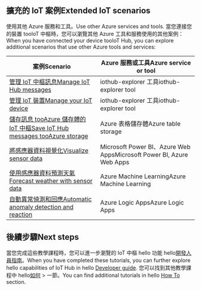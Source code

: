 ## <a name="extended-iot-scenarios"></a><span data-ttu-id="16f32-101">擴充的 IoT 案例</span><span class="sxs-lookup"><span data-stu-id="16f32-101">Extended IoT scenarios</span></span>

<span data-ttu-id="16f32-102">使用其他 Azure 服務和工具。</span><span class="sxs-lookup"><span data-stu-id="16f32-102">Use other Azure services and tools.</span></span> <span data-ttu-id="16f32-103">當您連接您的裝置 tooIoT 中樞時，您可以瀏覽其他 Azure 工具和服務使用的其他案例：</span><span class="sxs-lookup"><span data-stu-id="16f32-103">When you have connected your device tooIoT Hub, you can explore additional scenarios that use other Azure tools and services:</span></span>

| <span data-ttu-id="16f32-104">案例</span><span class="sxs-lookup"><span data-stu-id="16f32-104">Scenario</span></span>                                                   | <span data-ttu-id="16f32-105">Azure 服務或工具</span><span class="sxs-lookup"><span data-stu-id="16f32-105">Azure service or tool</span></span>              |
|----------------------------------------------------------- |------------------------------------|
| <span data-ttu-id="16f32-106">[管理 IoT 中樞訊息][Mg_IoT_Hub_Msg]</span><span class="sxs-lookup"><span data-stu-id="16f32-106">[Manage IoT Hub messages][Mg_IoT_Hub_Msg]</span></span>                  | <span data-ttu-id="16f32-107">iothub-explorer 工具</span><span class="sxs-lookup"><span data-stu-id="16f32-107">iothub-explorer tool</span></span>               |
| <span data-ttu-id="16f32-108">[管理 IoT 裝置][Mg_IoT_Dv]</span><span class="sxs-lookup"><span data-stu-id="16f32-108">[Manage your IoT device][Mg_IoT_Dv]</span></span>                        | <span data-ttu-id="16f32-109">iothub-explorer 工具</span><span class="sxs-lookup"><span data-stu-id="16f32-109">iothub-explorer tool</span></span>               |
| <span data-ttu-id="16f32-110">[儲存訊息 tooAzure 儲存體的 IoT 中樞][Sv_IoT_Msg_Stor]</span><span class="sxs-lookup"><span data-stu-id="16f32-110">[Save IoT Hub messages tooAzure storage][Sv_IoT_Msg_Stor]</span></span>  | <span data-ttu-id="16f32-111">Azure 表格儲存體</span><span class="sxs-lookup"><span data-stu-id="16f32-111">Azure table storage</span></span>                |
| <span data-ttu-id="16f32-112">[將感應器資料視覺化][Vis_Data]</span><span class="sxs-lookup"><span data-stu-id="16f32-112">[Visualize sensor data][Vis_Data]</span></span>                          | <span data-ttu-id="16f32-113">Microsoft Power BI、Azure Web Apps</span><span class="sxs-lookup"><span data-stu-id="16f32-113">Microsoft Power BI, Azure Web Apps</span></span> |
| <span data-ttu-id="16f32-114">[使用感應器資料預測天氣][Weather_Forecast]</span><span class="sxs-lookup"><span data-stu-id="16f32-114">[Forecast weather with sensor data][Weather_Forecast]</span></span>      | <span data-ttu-id="16f32-115">Azure Machine Learning</span><span class="sxs-lookup"><span data-stu-id="16f32-115">Azure Machine Learning</span></span>             |
| <span data-ttu-id="16f32-116">[自動異常偵測和回應][Anomaly_Detect]</span><span class="sxs-lookup"><span data-stu-id="16f32-116">[Automatic anomaly detection and reaction][Anomaly_Detect]</span></span> | <span data-ttu-id="16f32-117">Azure Logic Apps</span><span class="sxs-lookup"><span data-stu-id="16f32-117">Azure Logic Apps</span></span>                   |

## <a name="next-steps"></a><span data-ttu-id="16f32-118">後續步驟</span><span class="sxs-lookup"><span data-stu-id="16f32-118">Next steps</span></span>

<span data-ttu-id="16f32-119">當您完成這些教學課程時，您可以進一步瀏覽的 IoT 中樞 hello 功能 hello[開發人員指南][lnk-dev-guide]。</span><span class="sxs-lookup"><span data-stu-id="16f32-119">When you have completed these tutorials, you can further explore hello capabilities of IoT Hub in hello [Developer guide][lnk-dev-guide].</span></span> <span data-ttu-id="16f32-120">您可以找到其他教學課程中 hello[如何][ lnk-how-to] > 一節。</span><span class="sxs-lookup"><span data-stu-id="16f32-120">You can find additional tutorials in hello [How To][lnk-how-to] section.</span></span>


[Mg_IoT_Hub_Msg]: ../articles/iot-hub/iot-hub-explorer-cloud-device-messaging.md
[Mg_IoT_Dv]: ../articles/iot-hub/iot-hub-device-management-iothub-explorer.md
[Sv_IoT_Msg_Stor]: ../articles/iot-hub/iot-hub-store-data-in-azure-table-storage.md
[Vis_Data]: ../articles/iot-hub/iot-hub-live-data-visualization-in-power-bi.md
[Weather_Forecast]: ../articles/iot-hub/iot-hub-weather-forecast-machine-learning.md
[Anomaly_Detect]: ../articles/iot-hub/iot-hub-monitoring-notifications-with-azure-logic-apps.md
[lnk-dev-guide]: ../articles/iot-hub/iot-hub-devguide.md
[lnk-how-to]: ../articles/iot-hub/iot-hub-how-to.md